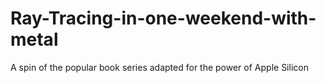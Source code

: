 # Ray-Tracing-in-one-weekend-with-metal
A spin of the popular book series adapted for the power of Apple Silicon
